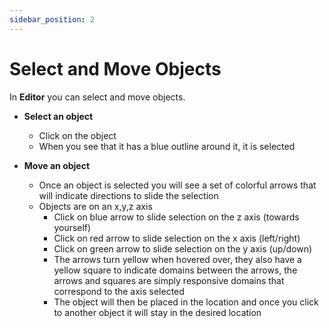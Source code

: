 ```yaml
---
sidebar_position: 2
---
```


# Select and Move Objects

In **Editor** you can select and move objects.

- **Select an object**
  - Click on the object
  - When you see that it has a blue outline around it, it is selected

- **Move an object**
  - Once an object is selected you will see a set of colorful arrows that will indicate directions to slide the selection
  - Objects are on an x,y,z axis
    - Click on blue arrow to slide selection on the z axis (towards yourself)
    - Click on red arrow to slide selection on the x axis (left/right)
    - Click on green arrow to slide selection on the y axis (up/down)
    - The arrows turn yellow when hovered over, they also have a yellow square to indicate domains between the arrows, the arrows and squares are simply responsive domains that correspond to the axis selected
    - The object will then be placed in the location and once you click to another object it will stay in the desired location
